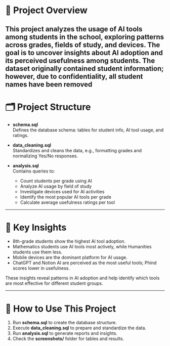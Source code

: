 # 📖 Project Overview

This project analyzes the usage of AI tools among students in the school, exploring patterns across grades, fields of study, and devices. The goal is to uncover insights about AI adoption and its perceived usefulness among students.
The dataset originally contained student information; however, **due to confidentiality, all student names have been removed**
---

# 🗂️ Project Structure

- **schema.sql**  
  Defines the database schema: tables for student info, AI tool usage, and ratings.

- **data_cleaning.sql**  
  Standardizes and cleans the data, e.g., formatting grades and normalizing Yes/No responses.

- **analysis.sql**  
  Contains queries to:  
  - Count students per grade using AI  
  - Analyze AI usage by field of study  
  - Investigate devices used for AI activities  
  - Identify the most popular AI tools per grade  
  - Calculate average usefulness ratings per tool  

---

# 🔑 Key Insights

- 8th-grade students show the highest AI tool adoption.  
- Mathematics students use AI tools most actively, while Humanities students use them less.  
- Mobile devices are the dominant platform for AI usage.  
- ChatGPT and Notion AI are perceived as the most useful tools; Phind scores lower in usefulness.  

These insights reveal patterns in AI adoption and help identify which tools are most effective for different student groups.

---

# 🚀 How to Use This Project

1. Run **schema.sql** to create the database structure.  
2. Execute **data_cleaning.sql** to prepare and standardize the data.  
3. Run **analysis.sql** to generate reports and insights.  
4. Check the **screenshots/** folder for tables and results.
